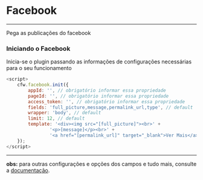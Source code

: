 # Facebook

---

Pega as publicações do facebook

### Iniciando o Facebook

Inicia-se o plugin passando as informações de configurações necessárias para o seu funcionamento

```js
<script>
    cfw.facebook.init({
        appId: '', // obrigatório informar essa propriedade
        pageId: '', // obrigatório informar essa propriedade
        access_token: '', // obrigatório informar essa propriedade
        fields: 'full_picture,message,permalink_url,type', // default
        wrapper: 'body', // default
        limit: 12, // default
        template: '<div><img src="[full_picture]"><br>' +
                '<p>[message]</p><br>' +
                '<a href="[permalink_url]" target="_blank">Ver Mais</a></div>' // default
    });
</script>
```

--- 
**obs:** para outras configurações e opções dos campos e tudo mais, consulte a [documentação](https://developers.facebook.com/docs/graph-api/).